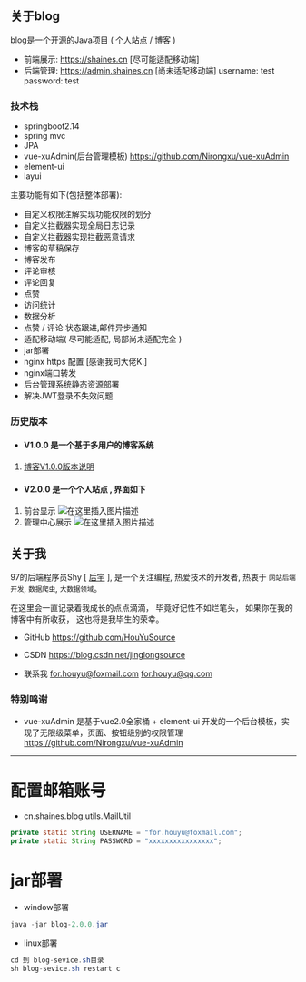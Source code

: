 ## 关于blog
blog是一个开源的Java项目 ( 个人站点 / 博客 )
* 前端展示: <a href="https://shaines.cn" target="_blank">https://shaines.cn</a> [尽可能适配移动端]
* 后端管理: <a href="https://admin.shaines.cn" target="_blank">https://admin.shaines.cn</a> [尚未适配移动端]
	username: test
	password: test

### 技术栈
* springboot2.14
* spring mvc
* JPA
* vue-xuAdmin(后台管理模板) <a href="https://github.com/Nirongxu/vue-xuAdmin" target="_blank">https://github.com/Nirongxu/vue-xuAdmin</a> 
* element-ui
* layui

主要功能有如下(包括整体部署):
* 自定义权限注解实现功能权限的划分
* 自定义拦截器实现全局日志记录
* 自定义拦截器实现拦截恶意请求
* 博客的草稿保存
* 博客发布
* 评论审核
* 评论回复
* 点赞
* 访问统计
* 数据分析
* 点赞 / 评论 状态跟进,邮件异步通知
* 适配移动端( 尽可能适配, 局部尚未适配完全 )
* jar部署
* nginx https 配置 [感谢我司大佬K.]
* nginx端口转发
* 后台管理系统静态资源部署
* 解决JWT登录不失效问题


### 历史版本
* #### V1.0.0 是一个基于多用户的博客系统

1. <a href="https://shaines.cn/?details=1150323302640689152" target="_blank">博客V1.0.0版本说明</a>

* #### V2.0.0 是一个个人站点 , 界面如下
1. 前台显示
![在这里插入图片描述](https://shaines.cn/view/image?src=https://img-blog.csdnimg.cn/20191027221240616.png)
2. 管理中心展示
![在这里插入图片描述](https://shaines.cn/view/image?src=https://img-blog.csdnimg.cn/20190727154851502.png)

## 关于我
97的后端程序员Shy [ [后宇](https://shaines.cn) ], 是一个关注编程, 热爱技术的开发者, 热衷于 `网站后端开发`, `数据爬虫`, `大数据领域`。

在这里会一直记录着我成长的点点滴滴， 毕竟好记性不如烂笔头， 如果你在我的博客中有所收获， 这也将是我毕生的荣幸。

* GitHub
https://github.com/HouYuSource

* CSDN
https://blog.csdn.net/jinglongsource

* 联系我
for.houyu@foxmail.com
for.houyu@qq.com

### 特别鸣谢
* vue-xuAdmin 
是基于vue2.0全家桶 + element-ui 开发的一个后台模板，实现了无限级菜单，页面、按钮级别的权限管理
https://github.com/Nirongxu/vue-xuAdmin

---


# 配置邮箱账号
* cn.shaines.blog.utils.MailUtil
```java
private static String USERNAME = "for.houyu@foxmail.com";                          // 用户名
private static String PASSWORD = "xxxxxxxxxxxxxxxx";                               // 密码
```

# jar部署

* window部署
```java
java -jar blog-2.0.0.jar
```

* linux部署

```java
cd 到 blog-sevice.sh目录
sh blog-sevice.sh restart c
```



